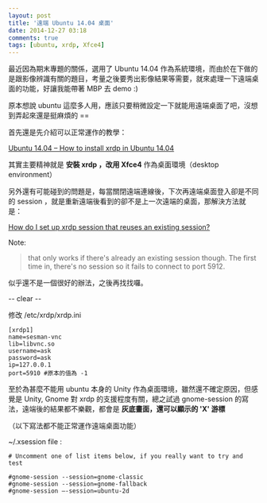 ```yaml
---
layout: post
title: '遠端 Ubuntu 14.04 桌面'
date: 2014-12-27 03:18
comments: true
tags: [ubuntu, xrdp, Xfce4]
---
```

最近因為期末專題的關係，選用了 Ubuntu 14.04 作為系統環境，而由於在下做的是跟影像辨識有關的題目，考量之後要秀出影像結果等需要，就來處理一下遠端桌面的功能，好讓我能帶著 MBP 去 demo :)

原本想說 ubuntu 這麼多人用，應該只要稍微設定一下就能用遠端桌面了吧，沒想到弄起來還是挺麻煩的 ==

首先還是先介紹可以正常運作的教學：

[Ubuntu 14.04 – How to install xrdp in Ubuntu 14.04](http://c-nergy.be/blog/?p=5305)

其實主要精神就是 **安裝 xrdp ，改用 Xfce4** 作為桌面環境（desktop environment）

另外還有可能碰到的問題是，每當關閉遠端連線後，下次再遠端桌面登入卻是不同的 session ，就是重新遠端後看到的卻不是上一次遠端的桌面，那解決方法就是：

[How do I set up xrdp session that reuses an existing session?](http://askubuntu.com/questions/133343/how-do-i-set-up-xrdp-session-that-reuses-an-existing-session)

Note:

> that only works if there's already an existing session though. The first time in, there's no session so it fails to connect to port 5912.

似乎還不是一個很好的辦法，之後再找找囉。

-- clear --

修改 /etc/xrdp/xrdp.ini

    [xrdp1]
    name=sesman-vnc
    lib=libvnc.so
    username=ask
    password=ask
    ip=127.0.0.1
    port=5910 #原本的值為 -1

至於為甚麼不能用 ubuntu 本身的 Unity 作為桌面環境，雖然還不確定原因，但感覺是 Unity, Gnome 對 xrdp 的支援程度有關，總之試過 gnome-session 的寫法，遠端後的結果都不樂觀，都會是 **灰底畫面，還可以顯示的 'X' 游標**

（以下寫法都不能正常運作遠端桌面功能）

~/.xsession file :

    # Uncomment one of list items below, if you really want to try and test

    #gnome-session --session=gnome-classic
    #gnome-session --session=gnome-fallback
    #gnome-session –-session=ubuntu-2d
